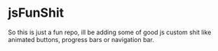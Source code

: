 # jsFunShit
So this is just a fun repo, ill be adding some of good js custom shit like animated buttons, progress bars or navigation bar.
